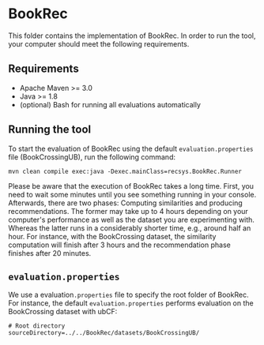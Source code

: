 # BookRec 

This folder contains the implementation of BookRec. In order to run the tool, your computer should meet the following requirements.

## Requirements

  - Apache Maven >= 3.0
  - Java >= 1.8
  - (optional) Bash for running all evaluations automatically

## Running the tool
To start the evaluation of BookRec using the default `evaluation.properties` file (BookCrossingUB), run the following command:

```
mvn clean compile exec:java -Dexec.mainClass=recsys.BookRec.Runner
```
Please be aware that the execution of BookRec takes a long time. First, you need to wait some minutes until you see something running in your console. Afterwards, there are two phases: Computing similarities and producing recommendations. The former may take up to 4 hours depending on your computer's performance as well as the dataset you are experimenting with. Whereas the latter runs in a considerably shorter time, e.g., around half an hour. For instance, with the BookCrossing dataset, the similarity computation will finish after 3 hours and the recommendation phase finishes after 20 minutes.

## `evaluation.properties`
We use a evaluation`.properties` file to specify the root folder of BookRec. For instance, the default `evaluation.properties` performs evaluation on the BookCrossing dataset with ubCF:

```
# Root directory
sourceDirectory=../../BookRec/datasets/BookCrossingUB/

```

